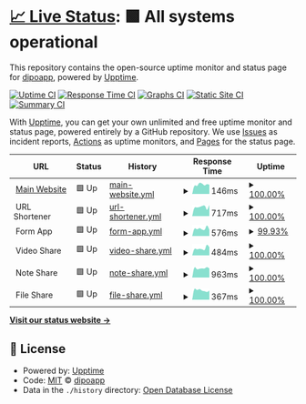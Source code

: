 # [📈 Live Status](https://demo.upptime.js.org): <!--live status--> **🟩 All systems operational**

This repository contains the open-source uptime monitor and status page for [dipoapp](https://demo.upptime.js.org), powered by [Upptime](https://github.com/upptime/upptime).

[![Uptime CI](https://github.com/dipoapp/uptime/workflows/Uptime%20CI/badge.svg)](https://github.com/dipoapp/uptime/actions?query=workflow%3A%22Uptime+CI%22)
[![Response Time CI](https://github.com/dipoapp/uptime/workflows/Response%20Time%20CI/badge.svg)](https://github.com/dipoapp/uptime/actions?query=workflow%3A%22Response+Time+CI%22)
[![Graphs CI](https://github.com/dipoapp/uptime/workflows/Graphs%20CI/badge.svg)](https://github.com/dipoapp/uptime/actions?query=workflow%3A%22Graphs+CI%22)
[![Static Site CI](https://github.com/dipoapp/uptime/workflows/Static%20Site%20CI/badge.svg)](https://github.com/dipoapp/uptime/actions?query=workflow%3A%22Static+Site+CI%22)
[![Summary CI](https://github.com/dipoapp/uptime/workflows/Summary%20CI/badge.svg)](https://github.com/dipoapp/uptime/actions?query=workflow%3A%22Summary+CI%22)

With [Upptime](https://upptime.js.org), you can get your own unlimited and free uptime monitor and status page, powered entirely by a GitHub repository. We use [Issues](https://github.com/dipoapp/uptime/issues) as incident reports, [Actions](https://github.com/dipoapp/uptime/actions) as uptime monitors, and [Pages](https://demo.upptime.js.org) for the status page.

<!--start: status pages-->
<!-- This summary is generated by Upptime (https://github.com/upptime/upptime) -->
<!-- Do not edit this manually, your changes will be overwritten -->
<!-- prettier-ignore -->
| URL | Status | History | Response Time | Uptime |
| --- | ------ | ------- | ------------- | ------ |
| <img alt="" src="https://icons.duckduckgo.com/ip3/dipo.app.ico" height="13"> [Main Website](https://dipo.app) | 🟩 Up | [main-website.yml](https://github.com/dipoapp/uptime/commits/HEAD/history/main-website.yml) | <details><summary><img alt="Response time graph" src="./graphs/main-website/response-time-week.png" height="20"> 146ms</summary><br><a href="https://status.dipo.app/history/main-website"><img alt="Response time 158" src="https://img.shields.io/endpoint?url=https%3A%2F%2Fraw.githubusercontent.com%2Fdipoapp%2Fuptime%2FHEAD%2Fapi%2Fmain-website%2Fresponse-time.json"></a><br><a href="https://status.dipo.app/history/main-website"><img alt="24-hour response time 144" src="https://img.shields.io/endpoint?url=https%3A%2F%2Fraw.githubusercontent.com%2Fdipoapp%2Fuptime%2FHEAD%2Fapi%2Fmain-website%2Fresponse-time-day.json"></a><br><a href="https://status.dipo.app/history/main-website"><img alt="7-day response time 146" src="https://img.shields.io/endpoint?url=https%3A%2F%2Fraw.githubusercontent.com%2Fdipoapp%2Fuptime%2FHEAD%2Fapi%2Fmain-website%2Fresponse-time-week.json"></a><br><a href="https://status.dipo.app/history/main-website"><img alt="30-day response time 146" src="https://img.shields.io/endpoint?url=https%3A%2F%2Fraw.githubusercontent.com%2Fdipoapp%2Fuptime%2FHEAD%2Fapi%2Fmain-website%2Fresponse-time-month.json"></a><br><a href="https://status.dipo.app/history/main-website"><img alt="1-year response time 152" src="https://img.shields.io/endpoint?url=https%3A%2F%2Fraw.githubusercontent.com%2Fdipoapp%2Fuptime%2FHEAD%2Fapi%2Fmain-website%2Fresponse-time-year.json"></a></details> | <details><summary><a href="https://status.dipo.app/history/main-website">100.00%</a></summary><a href="https://status.dipo.app/history/main-website"><img alt="All-time uptime 100.00%" src="https://img.shields.io/endpoint?url=https%3A%2F%2Fraw.githubusercontent.com%2Fdipoapp%2Fuptime%2FHEAD%2Fapi%2Fmain-website%2Fuptime.json"></a><br><a href="https://status.dipo.app/history/main-website"><img alt="24-hour uptime 100.00%" src="https://img.shields.io/endpoint?url=https%3A%2F%2Fraw.githubusercontent.com%2Fdipoapp%2Fuptime%2FHEAD%2Fapi%2Fmain-website%2Fuptime-day.json"></a><br><a href="https://status.dipo.app/history/main-website"><img alt="7-day uptime 100.00%" src="https://img.shields.io/endpoint?url=https%3A%2F%2Fraw.githubusercontent.com%2Fdipoapp%2Fuptime%2FHEAD%2Fapi%2Fmain-website%2Fuptime-week.json"></a><br><a href="https://status.dipo.app/history/main-website"><img alt="30-day uptime 100.00%" src="https://img.shields.io/endpoint?url=https%3A%2F%2Fraw.githubusercontent.com%2Fdipoapp%2Fuptime%2FHEAD%2Fapi%2Fmain-website%2Fuptime-month.json"></a><br><a href="https://status.dipo.app/history/main-website"><img alt="1-year uptime 100.00%" src="https://img.shields.io/endpoint?url=https%3A%2F%2Fraw.githubusercontent.com%2Fdipoapp%2Fuptime%2FHEAD%2Fapi%2Fmain-website%2Fuptime-year.json"></a></details>
| <img alt="" src="https://icons.duckduckgo.com/ip3/null.ico" height="13"> URL Shortener | 🟩 Up | [url-shortener.yml](https://github.com/dipoapp/uptime/commits/HEAD/history/url-shortener.yml) | <details><summary><img alt="Response time graph" src="./graphs/url-shortener/response-time-week.png" height="20"> 717ms</summary><br><a href="https://status.dipo.app/history/url-shortener"><img alt="Response time 1056" src="https://img.shields.io/endpoint?url=https%3A%2F%2Fraw.githubusercontent.com%2Fdipoapp%2Fuptime%2FHEAD%2Fapi%2Furl-shortener%2Fresponse-time.json"></a><br><a href="https://status.dipo.app/history/url-shortener"><img alt="24-hour response time 858" src="https://img.shields.io/endpoint?url=https%3A%2F%2Fraw.githubusercontent.com%2Fdipoapp%2Fuptime%2FHEAD%2Fapi%2Furl-shortener%2Fresponse-time-day.json"></a><br><a href="https://status.dipo.app/history/url-shortener"><img alt="7-day response time 717" src="https://img.shields.io/endpoint?url=https%3A%2F%2Fraw.githubusercontent.com%2Fdipoapp%2Fuptime%2FHEAD%2Fapi%2Furl-shortener%2Fresponse-time-week.json"></a><br><a href="https://status.dipo.app/history/url-shortener"><img alt="30-day response time 889" src="https://img.shields.io/endpoint?url=https%3A%2F%2Fraw.githubusercontent.com%2Fdipoapp%2Fuptime%2FHEAD%2Fapi%2Furl-shortener%2Fresponse-time-month.json"></a><br><a href="https://status.dipo.app/history/url-shortener"><img alt="1-year response time 1127" src="https://img.shields.io/endpoint?url=https%3A%2F%2Fraw.githubusercontent.com%2Fdipoapp%2Fuptime%2FHEAD%2Fapi%2Furl-shortener%2Fresponse-time-year.json"></a></details> | <details><summary><a href="https://status.dipo.app/history/url-shortener">100.00%</a></summary><a href="https://status.dipo.app/history/url-shortener"><img alt="All-time uptime 99.06%" src="https://img.shields.io/endpoint?url=https%3A%2F%2Fraw.githubusercontent.com%2Fdipoapp%2Fuptime%2FHEAD%2Fapi%2Furl-shortener%2Fuptime.json"></a><br><a href="https://status.dipo.app/history/url-shortener"><img alt="24-hour uptime 100.00%" src="https://img.shields.io/endpoint?url=https%3A%2F%2Fraw.githubusercontent.com%2Fdipoapp%2Fuptime%2FHEAD%2Fapi%2Furl-shortener%2Fuptime-day.json"></a><br><a href="https://status.dipo.app/history/url-shortener"><img alt="7-day uptime 100.00%" src="https://img.shields.io/endpoint?url=https%3A%2F%2Fraw.githubusercontent.com%2Fdipoapp%2Fuptime%2FHEAD%2Fapi%2Furl-shortener%2Fuptime-week.json"></a><br><a href="https://status.dipo.app/history/url-shortener"><img alt="30-day uptime 98.77%" src="https://img.shields.io/endpoint?url=https%3A%2F%2Fraw.githubusercontent.com%2Fdipoapp%2Fuptime%2FHEAD%2Fapi%2Furl-shortener%2Fuptime-month.json"></a><br><a href="https://status.dipo.app/history/url-shortener"><img alt="1-year uptime 98.63%" src="https://img.shields.io/endpoint?url=https%3A%2F%2Fraw.githubusercontent.com%2Fdipoapp%2Fuptime%2FHEAD%2Fapi%2Furl-shortener%2Fuptime-year.json"></a></details>
| <img alt="" src="https://icons.duckduckgo.com/ip3/null.ico" height="13"> Form App | 🟩 Up | [form-app.yml](https://github.com/dipoapp/uptime/commits/HEAD/history/form-app.yml) | <details><summary><img alt="Response time graph" src="./graphs/form-app/response-time-week.png" height="20"> 576ms</summary><br><a href="https://status.dipo.app/history/form-app"><img alt="Response time 554" src="https://img.shields.io/endpoint?url=https%3A%2F%2Fraw.githubusercontent.com%2Fdipoapp%2Fuptime%2FHEAD%2Fapi%2Fform-app%2Fresponse-time.json"></a><br><a href="https://status.dipo.app/history/form-app"><img alt="24-hour response time 554" src="https://img.shields.io/endpoint?url=https%3A%2F%2Fraw.githubusercontent.com%2Fdipoapp%2Fuptime%2FHEAD%2Fapi%2Fform-app%2Fresponse-time-day.json"></a><br><a href="https://status.dipo.app/history/form-app"><img alt="7-day response time 576" src="https://img.shields.io/endpoint?url=https%3A%2F%2Fraw.githubusercontent.com%2Fdipoapp%2Fuptime%2FHEAD%2Fapi%2Fform-app%2Fresponse-time-week.json"></a><br><a href="https://status.dipo.app/history/form-app"><img alt="30-day response time 586" src="https://img.shields.io/endpoint?url=https%3A%2F%2Fraw.githubusercontent.com%2Fdipoapp%2Fuptime%2FHEAD%2Fapi%2Fform-app%2Fresponse-time-month.json"></a><br><a href="https://status.dipo.app/history/form-app"><img alt="1-year response time 588" src="https://img.shields.io/endpoint?url=https%3A%2F%2Fraw.githubusercontent.com%2Fdipoapp%2Fuptime%2FHEAD%2Fapi%2Fform-app%2Fresponse-time-year.json"></a></details> | <details><summary><a href="https://status.dipo.app/history/form-app">99.93%</a></summary><a href="https://status.dipo.app/history/form-app"><img alt="All-time uptime 99.99%" src="https://img.shields.io/endpoint?url=https%3A%2F%2Fraw.githubusercontent.com%2Fdipoapp%2Fuptime%2FHEAD%2Fapi%2Fform-app%2Fuptime.json"></a><br><a href="https://status.dipo.app/history/form-app"><img alt="24-hour uptime 99.50%" src="https://img.shields.io/endpoint?url=https%3A%2F%2Fraw.githubusercontent.com%2Fdipoapp%2Fuptime%2FHEAD%2Fapi%2Fform-app%2Fuptime-day.json"></a><br><a href="https://status.dipo.app/history/form-app"><img alt="7-day uptime 99.93%" src="https://img.shields.io/endpoint?url=https%3A%2F%2Fraw.githubusercontent.com%2Fdipoapp%2Fuptime%2FHEAD%2Fapi%2Fform-app%2Fuptime-week.json"></a><br><a href="https://status.dipo.app/history/form-app"><img alt="30-day uptime 99.95%" src="https://img.shields.io/endpoint?url=https%3A%2F%2Fraw.githubusercontent.com%2Fdipoapp%2Fuptime%2FHEAD%2Fapi%2Fform-app%2Fuptime-month.json"></a><br><a href="https://status.dipo.app/history/form-app"><img alt="1-year uptime 99.98%" src="https://img.shields.io/endpoint?url=https%3A%2F%2Fraw.githubusercontent.com%2Fdipoapp%2Fuptime%2FHEAD%2Fapi%2Fform-app%2Fuptime-year.json"></a></details>
| <img alt="" src="https://icons.duckduckgo.com/ip3/null.ico" height="13"> Video Share | 🟩 Up | [video-share.yml](https://github.com/dipoapp/uptime/commits/HEAD/history/video-share.yml) | <details><summary><img alt="Response time graph" src="./graphs/video-share/response-time-week.png" height="20"> 484ms</summary><br><a href="https://status.dipo.app/history/video-share"><img alt="Response time 530" src="https://img.shields.io/endpoint?url=https%3A%2F%2Fraw.githubusercontent.com%2Fdipoapp%2Fuptime%2FHEAD%2Fapi%2Fvideo-share%2Fresponse-time.json"></a><br><a href="https://status.dipo.app/history/video-share"><img alt="24-hour response time 568" src="https://img.shields.io/endpoint?url=https%3A%2F%2Fraw.githubusercontent.com%2Fdipoapp%2Fuptime%2FHEAD%2Fapi%2Fvideo-share%2Fresponse-time-day.json"></a><br><a href="https://status.dipo.app/history/video-share"><img alt="7-day response time 484" src="https://img.shields.io/endpoint?url=https%3A%2F%2Fraw.githubusercontent.com%2Fdipoapp%2Fuptime%2FHEAD%2Fapi%2Fvideo-share%2Fresponse-time-week.json"></a><br><a href="https://status.dipo.app/history/video-share"><img alt="30-day response time 467" src="https://img.shields.io/endpoint?url=https%3A%2F%2Fraw.githubusercontent.com%2Fdipoapp%2Fuptime%2FHEAD%2Fapi%2Fvideo-share%2Fresponse-time-month.json"></a><br><a href="https://status.dipo.app/history/video-share"><img alt="1-year response time 529" src="https://img.shields.io/endpoint?url=https%3A%2F%2Fraw.githubusercontent.com%2Fdipoapp%2Fuptime%2FHEAD%2Fapi%2Fvideo-share%2Fresponse-time-year.json"></a></details> | <details><summary><a href="https://status.dipo.app/history/video-share">100.00%</a></summary><a href="https://status.dipo.app/history/video-share"><img alt="All-time uptime 99.88%" src="https://img.shields.io/endpoint?url=https%3A%2F%2Fraw.githubusercontent.com%2Fdipoapp%2Fuptime%2FHEAD%2Fapi%2Fvideo-share%2Fuptime.json"></a><br><a href="https://status.dipo.app/history/video-share"><img alt="24-hour uptime 100.00%" src="https://img.shields.io/endpoint?url=https%3A%2F%2Fraw.githubusercontent.com%2Fdipoapp%2Fuptime%2FHEAD%2Fapi%2Fvideo-share%2Fuptime-day.json"></a><br><a href="https://status.dipo.app/history/video-share"><img alt="7-day uptime 100.00%" src="https://img.shields.io/endpoint?url=https%3A%2F%2Fraw.githubusercontent.com%2Fdipoapp%2Fuptime%2FHEAD%2Fapi%2Fvideo-share%2Fuptime-week.json"></a><br><a href="https://status.dipo.app/history/video-share"><img alt="30-day uptime 100.00%" src="https://img.shields.io/endpoint?url=https%3A%2F%2Fraw.githubusercontent.com%2Fdipoapp%2Fuptime%2FHEAD%2Fapi%2Fvideo-share%2Fuptime-month.json"></a><br><a href="https://status.dipo.app/history/video-share"><img alt="1-year uptime 99.87%" src="https://img.shields.io/endpoint?url=https%3A%2F%2Fraw.githubusercontent.com%2Fdipoapp%2Fuptime%2FHEAD%2Fapi%2Fvideo-share%2Fuptime-year.json"></a></details>
| <img alt="" src="https://icons.duckduckgo.com/ip3/null.ico" height="13"> Note Share | 🟩 Up | [note-share.yml](https://github.com/dipoapp/uptime/commits/HEAD/history/note-share.yml) | <details><summary><img alt="Response time graph" src="./graphs/note-share/response-time-week.png" height="20"> 963ms</summary><br><a href="https://status.dipo.app/history/note-share"><img alt="Response time 995" src="https://img.shields.io/endpoint?url=https%3A%2F%2Fraw.githubusercontent.com%2Fdipoapp%2Fuptime%2FHEAD%2Fapi%2Fnote-share%2Fresponse-time.json"></a><br><a href="https://status.dipo.app/history/note-share"><img alt="24-hour response time 944" src="https://img.shields.io/endpoint?url=https%3A%2F%2Fraw.githubusercontent.com%2Fdipoapp%2Fuptime%2FHEAD%2Fapi%2Fnote-share%2Fresponse-time-day.json"></a><br><a href="https://status.dipo.app/history/note-share"><img alt="7-day response time 963" src="https://img.shields.io/endpoint?url=https%3A%2F%2Fraw.githubusercontent.com%2Fdipoapp%2Fuptime%2FHEAD%2Fapi%2Fnote-share%2Fresponse-time-week.json"></a><br><a href="https://status.dipo.app/history/note-share"><img alt="30-day response time 998" src="https://img.shields.io/endpoint?url=https%3A%2F%2Fraw.githubusercontent.com%2Fdipoapp%2Fuptime%2FHEAD%2Fapi%2Fnote-share%2Fresponse-time-month.json"></a><br><a href="https://status.dipo.app/history/note-share"><img alt="1-year response time 987" src="https://img.shields.io/endpoint?url=https%3A%2F%2Fraw.githubusercontent.com%2Fdipoapp%2Fuptime%2FHEAD%2Fapi%2Fnote-share%2Fresponse-time-year.json"></a></details> | <details><summary><a href="https://status.dipo.app/history/note-share">100.00%</a></summary><a href="https://status.dipo.app/history/note-share"><img alt="All-time uptime 99.95%" src="https://img.shields.io/endpoint?url=https%3A%2F%2Fraw.githubusercontent.com%2Fdipoapp%2Fuptime%2FHEAD%2Fapi%2Fnote-share%2Fuptime.json"></a><br><a href="https://status.dipo.app/history/note-share"><img alt="24-hour uptime 100.00%" src="https://img.shields.io/endpoint?url=https%3A%2F%2Fraw.githubusercontent.com%2Fdipoapp%2Fuptime%2FHEAD%2Fapi%2Fnote-share%2Fuptime-day.json"></a><br><a href="https://status.dipo.app/history/note-share"><img alt="7-day uptime 100.00%" src="https://img.shields.io/endpoint?url=https%3A%2F%2Fraw.githubusercontent.com%2Fdipoapp%2Fuptime%2FHEAD%2Fapi%2Fnote-share%2Fuptime-week.json"></a><br><a href="https://status.dipo.app/history/note-share"><img alt="30-day uptime 100.00%" src="https://img.shields.io/endpoint?url=https%3A%2F%2Fraw.githubusercontent.com%2Fdipoapp%2Fuptime%2FHEAD%2Fapi%2Fnote-share%2Fuptime-month.json"></a><br><a href="https://status.dipo.app/history/note-share"><img alt="1-year uptime 100.00%" src="https://img.shields.io/endpoint?url=https%3A%2F%2Fraw.githubusercontent.com%2Fdipoapp%2Fuptime%2FHEAD%2Fapi%2Fnote-share%2Fuptime-year.json"></a></details>
| <img alt="" src="https://icons.duckduckgo.com/ip3/null.ico" height="13"> File Share | 🟩 Up | [file-share.yml](https://github.com/dipoapp/uptime/commits/HEAD/history/file-share.yml) | <details><summary><img alt="Response time graph" src="./graphs/file-share/response-time-week.png" height="20"> 367ms</summary><br><a href="https://status.dipo.app/history/file-share"><img alt="Response time 1871" src="https://img.shields.io/endpoint?url=https%3A%2F%2Fraw.githubusercontent.com%2Fdipoapp%2Fuptime%2FHEAD%2Fapi%2Ffile-share%2Fresponse-time.json"></a><br><a href="https://status.dipo.app/history/file-share"><img alt="24-hour response time 354" src="https://img.shields.io/endpoint?url=https%3A%2F%2Fraw.githubusercontent.com%2Fdipoapp%2Fuptime%2FHEAD%2Fapi%2Ffile-share%2Fresponse-time-day.json"></a><br><a href="https://status.dipo.app/history/file-share"><img alt="7-day response time 367" src="https://img.shields.io/endpoint?url=https%3A%2F%2Fraw.githubusercontent.com%2Fdipoapp%2Fuptime%2FHEAD%2Fapi%2Ffile-share%2Fresponse-time-week.json"></a><br><a href="https://status.dipo.app/history/file-share"><img alt="30-day response time 436" src="https://img.shields.io/endpoint?url=https%3A%2F%2Fraw.githubusercontent.com%2Fdipoapp%2Fuptime%2FHEAD%2Fapi%2Ffile-share%2Fresponse-time-month.json"></a><br><a href="https://status.dipo.app/history/file-share"><img alt="1-year response time 1623" src="https://img.shields.io/endpoint?url=https%3A%2F%2Fraw.githubusercontent.com%2Fdipoapp%2Fuptime%2FHEAD%2Fapi%2Ffile-share%2Fresponse-time-year.json"></a></details> | <details><summary><a href="https://status.dipo.app/history/file-share">100.00%</a></summary><a href="https://status.dipo.app/history/file-share"><img alt="All-time uptime 100.00%" src="https://img.shields.io/endpoint?url=https%3A%2F%2Fraw.githubusercontent.com%2Fdipoapp%2Fuptime%2FHEAD%2Fapi%2Ffile-share%2Fuptime.json"></a><br><a href="https://status.dipo.app/history/file-share"><img alt="24-hour uptime 100.00%" src="https://img.shields.io/endpoint?url=https%3A%2F%2Fraw.githubusercontent.com%2Fdipoapp%2Fuptime%2FHEAD%2Fapi%2Ffile-share%2Fuptime-day.json"></a><br><a href="https://status.dipo.app/history/file-share"><img alt="7-day uptime 100.00%" src="https://img.shields.io/endpoint?url=https%3A%2F%2Fraw.githubusercontent.com%2Fdipoapp%2Fuptime%2FHEAD%2Fapi%2Ffile-share%2Fuptime-week.json"></a><br><a href="https://status.dipo.app/history/file-share"><img alt="30-day uptime 100.00%" src="https://img.shields.io/endpoint?url=https%3A%2F%2Fraw.githubusercontent.com%2Fdipoapp%2Fuptime%2FHEAD%2Fapi%2Ffile-share%2Fuptime-month.json"></a><br><a href="https://status.dipo.app/history/file-share"><img alt="1-year uptime 100.00%" src="https://img.shields.io/endpoint?url=https%3A%2F%2Fraw.githubusercontent.com%2Fdipoapp%2Fuptime%2FHEAD%2Fapi%2Ffile-share%2Fuptime-year.json"></a></details>

<!--end: status pages-->

[**Visit our status website →**](https://demo.upptime.js.org)

## 📄 License

- Powered by: [Upptime](https://github.com/upptime/upptime)
- Code: [MIT](./LICENSE) © [dipoapp](https://demo.upptime.js.org)
- Data in the `./history` directory: [Open Database License](https://opendatacommons.org/licenses/odbl/1-0/)
